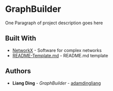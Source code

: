 # GraphBuilder

One Paragraph of project description goes here

## Built With

* [NetworkX](https://networkx.github.io/) - Software for complex networks
* [README-Template.md](https://gist.github.com/PurpleBooth/109311bb0361f32d87a2) - README.md template

## Authors

* **Liang Ding** - *GraphBuilder* - [adamdingliang](https://github.com/adamdingliang)
